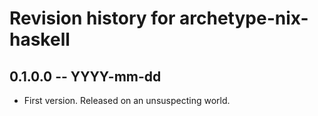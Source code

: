 # Revision history for archetype-nix-haskell

## 0.1.0.0 -- YYYY-mm-dd

* First version. Released on an unsuspecting world.

